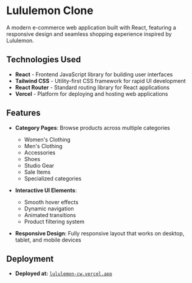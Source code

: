 # Lululemon Clone

A modern e-commerce web application built with React, featuring a responsive design and seamless shopping experience inspired by Lululemon.

## Technologies Used

- **React** - Frontend JavaScript library for building user interfaces
- **Tailwind CSS** - Utility-first CSS framework for rapid UI development
- **React Router** - Standard routing library for React applications
- **Vercel** - Platform for deploying and hosting web applications

## Features

- **Category Pages**: Browse products across multiple categories
  - Women's Clothing
  - Men's Clothing
  - Accessories
  - Shoes
  - Studio Gear
  - Sale Items
  - Specialized categories

- **Interactive UI Elements**:
  - Smooth hover effects
  - Dynamic navigation
  - Animated transitions
  - Product filtering system

- **Responsive Design**: Fully responsive layout that works on desktop, tablet, and mobile devices


## Deployment
- **Deployed at:** [`lululemon-cw.vercel.app`](https://lululemon-cw.vercel.app)